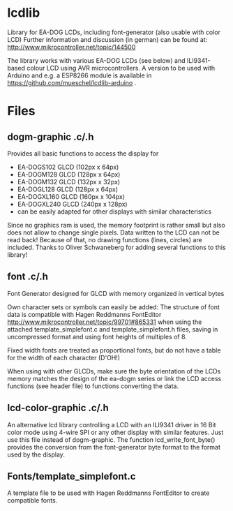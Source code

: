lcdlib
======

Library for EA-DOG LCDs, including font-generator (also usable with color LCD)
Further information and discussion (in german) can be found at:
http://www.mikrocontroller.net/topic/144500

The library works with various EA-DOG LCDs (see below) and ILI9341-based colour LCD
using AVR microcontrollers. A version to be used with Arduino and e.g. a ESP8266 module
is available in https://github.com/mueschel/lcdlib-arduino .


Files
=====

dogm-graphic .c/.h
------------------

Provides all basic functions to access the display for
- EA-DOGS102  GLCD (102px x 64px)
- EA-DOGM128  GLCD (128px x 64px)
- EA-DOGM132  GLCD (132px x 32px)
- EA-DOGL128  GLCD (128px x 64px)
- EA-DOGXL160 GLCD (160px x 104px)
- EA-DOGXL240 GLCD (240px x 128px)
- can be easily adapted for other displays with similar characteristics
     
Since no graphics ram is used, the memory footprint is rather small but
also does not allow to change single pixels. Data written to the LCD can
not be read back! Because of that, no drawing functions (lines, circles) 
are included.
Thanks to Oliver Schwaneberg for adding several functions to this library!
 
 
font .c/.h
----------
Font Generator
designed for GLCD with memory organized in vertical bytes

Own character sets or symbols can easily be added:
The structure of font data is compatible with Hagen Reddmanns FontEditor
http://www.mikrocontroller.net/topic/99701#865331
when using the attached template_simplefont.c and template_simplefont.h
files, saving in uncompressed format and using font heights of multiples
of 8.
 
Fixed width fonts are treated as proportional fonts, but do not have a 
table for the width of each character (D'OH!)

When using with other GLCDs, make sure the byte orientation of the LCDs
memory matches the design of the ea-dogm series or link the LCD access
functions (see header file) to functions converting the data.
 

lcd-color-graphic .c/.h
-----------------------
An alternative lcd library controlling a LCD with an ILI9341 driver in 
16 Bit color mode using 4-wire SPI or any other display with similar
features. Just use this file instead of dogm-graphic. The function
lcd_write_font_byte() provides the conversion from the font-generator
byte format to the format used by the display.

 
Fonts/template_simplefont.c
---------------------------
A template file to be used with Hagen Reddmanns FontEditor to create 
compatible fonts.

